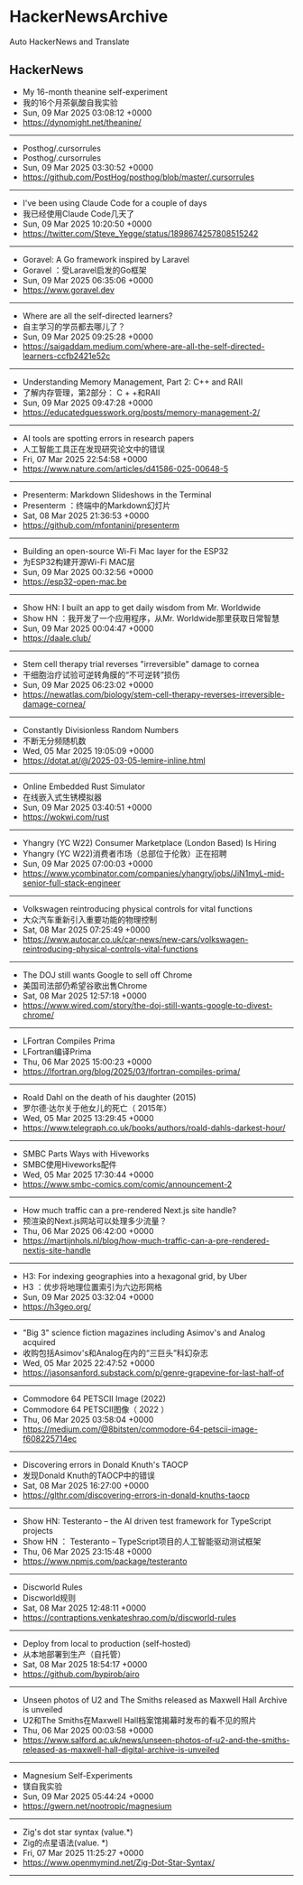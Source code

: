 # HackerNewsArchive
Auto HackerNews and Translate

## HackerNews
* My 16-month theanine self-experiment
* 我的16个月茶氨酸自我实验
* Sun, 09 Mar 2025 03:08:12 +0000
* https://dynomight.net/theanine/
----
* Posthog/.cursorrules
* Posthog/.cursorrules
* Sun, 09 Mar 2025 03:30:52 +0000
* https://github.com/PostHog/posthog/blob/master/.cursorrules
----
* I've been using Claude Code for a couple of days
* 我已经使用Claude Code几天了
* Sun, 09 Mar 2025 10:20:50 +0000
* https://twitter.com/Steve_Yegge/status/1898674257808515242
----
* Goravel: A Go framework inspired by Laravel
* Goravel ：受Laravel启发的Go框架
* Sun, 09 Mar 2025 06:35:06 +0000
* https://www.goravel.dev
----
* Where are all the self-directed learners?
* 自主学习的学员都去哪儿了？
* Sun, 09 Mar 2025 09:25:28 +0000
* https://saigaddam.medium.com/where-are-all-the-self-directed-learners-ccfb2421e52c
----
* Understanding Memory Management, Part 2: C++ and RAII
* 了解内存管理，第2部分： C + +和RAII
* Sun, 09 Mar 2025 09:47:28 +0000
* https://educatedguesswork.org/posts/memory-management-2/
----
* AI tools are spotting errors in research papers
* 人工智能工具正在发现研究论文中的错误
* Fri, 07 Mar 2025 22:54:58 +0000
* https://www.nature.com/articles/d41586-025-00648-5
----
* Presenterm: Markdown Slideshows in the Terminal
* Presenterm ：终端中的Markdown幻灯片
* Sat, 08 Mar 2025 21:36:53 +0000
* https://github.com/mfontanini/presenterm
----
* Building an open-source Wi-Fi Mac layer for the ESP32
* 为ESP32构建开源Wi-Fi MAC层
* Sun, 09 Mar 2025 00:32:56 +0000
* https://esp32-open-mac.be
----
* Show HN: I built an app to get daily wisdom from Mr. Worldwide
* Show HN ：我开发了一个应用程序，从Mr. Worldwide那里获取日常智慧
* Sun, 09 Mar 2025 00:04:47 +0000
* https://daale.club/
----
* Stem cell therapy trial reverses "irreversible" damage to cornea
* 干细胞治疗试验可逆转角膜的“不可逆转”损伤
* Sun, 09 Mar 2025 06:23:02 +0000
* https://newatlas.com/biology/stem-cell-therapy-reverses-irreversible-damage-cornea/
----
* Constantly Divisionless Random Numbers
* 不断无分频随机数
* Wed, 05 Mar 2025 19:05:09 +0000
* https://dotat.at/@/2025-03-05-lemire-inline.html
----
* Online Embedded Rust Simulator
* 在线嵌入式生锈模拟器
* Sun, 09 Mar 2025 03:40:51 +0000
* https://wokwi.com/rust
----
* Yhangry (YC W22) Consumer Marketplace (London Based) Is Hiring
* Yhangry (YC W22)消费者市场（总部位于伦敦）正在招聘
* Sun, 09 Mar 2025 07:00:03 +0000
* https://www.ycombinator.com/companies/yhangry/jobs/JiN1myL-mid-senior-full-stack-engineer
----
* Volkswagen reintroducing physical controls for vital functions
* 大众汽车重新引入重要功能的物理控制
* Sat, 08 Mar 2025 07:25:49 +0000
* https://www.autocar.co.uk/car-news/new-cars/volkswagen-reintroducing-physical-controls-vital-functions
----
* The DOJ still wants Google to sell off Chrome
* 美国司法部仍希望谷歌出售Chrome
* Sat, 08 Mar 2025 12:57:18 +0000
* https://www.wired.com/story/the-doj-still-wants-google-to-divest-chrome/
----
* LFortran Compiles Prima
* LFortran编译Prima
* Thu, 06 Mar 2025 15:00:23 +0000
* https://lfortran.org/blog/2025/03/lfortran-compiles-prima/
----
* Roald Dahl on the death of his daughter (2015)
* 罗尔德·达尔关于他女儿的死亡（ 2015年）
* Wed, 05 Mar 2025 13:29:45 +0000
* https://www.telegraph.co.uk/books/authors/roald-dahls-darkest-hour/
----
* SMBC Parts Ways with Hiveworks
* SMBC使用Hiveworks配件
* Wed, 05 Mar 2025 17:30:44 +0000
* https://www.smbc-comics.com/comic/announcement-2
----
* How much traffic can a pre-rendered Next.js site handle?
* 预渲染的Next.js网站可以处理多少流量？
* Thu, 06 Mar 2025 06:42:00 +0000
* https://martijnhols.nl/blog/how-much-traffic-can-a-pre-rendered-nextjs-site-handle
----
* H3: For indexing geographies into a hexagonal grid, by Uber
* H3 ：优步将地理位置索引为六边形网格
* Sun, 09 Mar 2025 03:32:04 +0000
* https://h3geo.org/
----
* "Big 3" science fiction magazines including Asimov's and Analog acquired
* 收购包括Asimov's和Analog在内的“三巨头”科幻杂志
* Wed, 05 Mar 2025 22:47:52 +0000
* https://jasonsanford.substack.com/p/genre-grapevine-for-last-half-of
----
* Commodore 64 PETSCII Image (2022)
* Commodore 64 PETSCII图像（ 2022 ）
* Thu, 06 Mar 2025 03:58:04 +0000
* https://medium.com/@8bitsten/commodore-64-petscii-image-f608225714ec
----
* Discovering errors in Donald Knuth's TAOCP
* 发现Donald Knuth的TAOCP中的错误
* Sat, 08 Mar 2025 16:27:00 +0000
* https://glthr.com/discovering-errors-in-donald-knuths-taocp
----
* Show HN: Testeranto – the AI driven test framework for TypeScript projects
* Show HN ： Testeranto – TypeScript项目的人工智能驱动测试框架
* Thu, 06 Mar 2025 23:15:48 +0000
* https://www.npmjs.com/package/testeranto
----
* Discworld Rules
* Discworld规则
* Sat, 08 Mar 2025 12:48:11 +0000
* https://contraptions.venkateshrao.com/p/discworld-rules
----
* Deploy from local to production (self-hosted)
* 从本地部署到生产（自托管）
* Sat, 08 Mar 2025 18:54:17 +0000
* https://github.com/bypirob/airo
----
* Unseen photos of U2 and The Smiths released as Maxwell Hall Archive is unveiled
* U2和The Smiths在Maxwell Hall档案馆揭幕时发布的看不见的照片
* Thu, 06 Mar 2025 00:03:58 +0000
* https://www.salford.ac.uk/news/unseen-photos-of-u2-and-the-smiths-released-as-maxwell-hall-digital-archive-is-unveiled
----
* Magnesium Self-Experiments
* 镁自我实验
* Sun, 09 Mar 2025 05:44:24 +0000
* https://gwern.net/nootropic/magnesium
----
* Zig's dot star syntax (value.*)
* Zig的点星语法(value. *)
* Fri, 07 Mar 2025 11:25:27 +0000
* https://www.openmymind.net/Zig-Dot-Star-Syntax/
----

